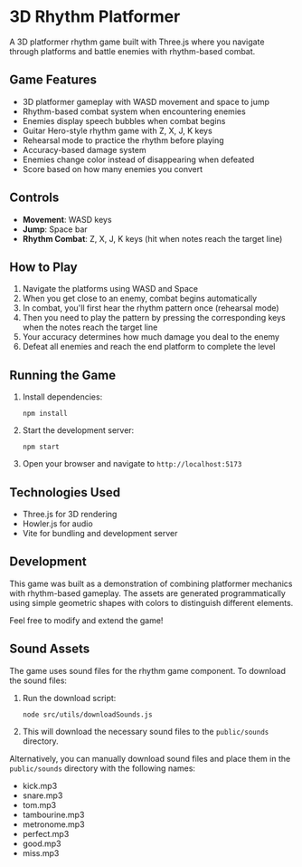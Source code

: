# 3D Rhythm Platformer

A 3D platformer rhythm game built with Three.js where you navigate through platforms and battle enemies with rhythm-based combat.

## Game Features

- 3D platformer gameplay with WASD movement and space to jump
- Rhythm-based combat system when encountering enemies
- Enemies display speech bubbles when combat begins
- Guitar Hero-style rhythm game with Z, X, J, K keys
- Rehearsal mode to practice the rhythm before playing
- Accuracy-based damage system
- Enemies change color instead of disappearing when defeated
- Score based on how many enemies you convert

## Controls

- **Movement**: WASD keys
- **Jump**: Space bar
- **Rhythm Combat**: Z, X, J, K keys (hit when notes reach the target line)

## How to Play

1. Navigate the platforms using WASD and Space
2. When you get close to an enemy, combat begins automatically
3. In combat, you'll first hear the rhythm pattern once (rehearsal mode)
4. Then you need to play the pattern by pressing the corresponding keys when the notes reach the target line
5. Your accuracy determines how much damage you deal to the enemy
6. Defeat all enemies and reach the end platform to complete the level

## Running the Game

1. Install dependencies:
   ```
   npm install
   ```

2. Start the development server:
   ```
   npm start
   ```

3. Open your browser and navigate to `http://localhost:5173`

## Technologies Used

- Three.js for 3D rendering
- Howler.js for audio
- Vite for bundling and development server

## Development

This game was built as a demonstration of combining platformer mechanics with rhythm-based gameplay. The assets are generated programmatically using simple geometric shapes with colors to distinguish different elements.

Feel free to modify and extend the game!

## Sound Assets

The game uses sound files for the rhythm game component. To download the sound files:

1. Run the download script:
   ```
   node src/utils/downloadSounds.js
   ```

2. This will download the necessary sound files to the `public/sounds` directory.

Alternatively, you can manually download sound files and place them in the `public/sounds` directory with the following names:
- kick.mp3
- snare.mp3
- tom.mp3
- tambourine.mp3
- metronome.mp3
- perfect.mp3
- good.mp3
- miss.mp3 